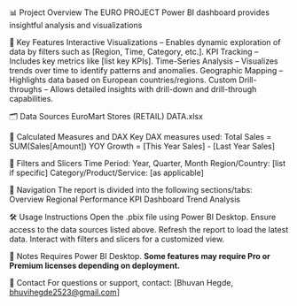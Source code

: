 📊 Project Overview
The EURO PROJECT Power BI dashboard provides insightful analysis and visualizations 

🧩 Key Features
Interactive Visualizations – Enables dynamic exploration of data by filters such as [Region, Time, Category, etc.].
KPI Tracking – Includes key metrics like [list key KPIs].
Time-Series Analysis – Visualizes trends over time to identify patterns and anomalies.
Geographic Mapping – Highlights data based on European countries/regions.
Custom Drill-throughs – Allows detailed insights with drill-down and drill-through capabilities.

🗂️ Data Sources
EuroMart Stores (RETAIL) DATA.xlsx

🧮 Calculated Measures and DAX
Key DAX measures used:
  Total Sales = SUM(Sales[Amount])
  YOY Growth = [This Year Sales] - [Last Year Sales]

📌 Filters and Slicers
Time Period: Year, Quarter, Month
Region/Country: [list if specific]
Category/Product/Service: [as applicable]

🧭 Navigation
The report is divided into the following sections/tabs:
Overview
Regional Performance
KPI Dashboard
Trend Analysis

🛠️ Usage Instructions
Open the .pbix file using Power BI Desktop.
Ensure access to the data sources listed above.
Refresh the report to load the latest data.
Interact with filters and slicers for a customized view.

📌 Notes
Requires Power BI Desktop.
**Some features may require Pro or Premium licenses depending on deployment.**

📧 Contact
For questions or support, contact: [Bhuvan Hegde, bhuvihegde2523@gmail.com]
